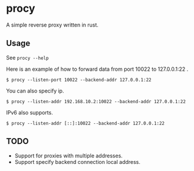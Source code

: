 # procy

A simple reverse proxy written in rust.

## Usage

See `procy --help`

Here is an example of how to forward data from port 10022 to 127.0.0.1:22 .
```shell
$ procy --listen-port 10022 --backend-addr 127.0.0.1:22
```

You can also specify ip.
```shell
$ procy --listen-addr 192.168.10.2:10022 --backend-addr 127.0.0.1:22
```

IPv6 also supports.
```shell
$ procy --listen-addr [::]:10022 --backend-addr 127.0.0.1:22
```

## TODO
- Support for proxies with multiple addresses.
- Support specify backend connection local address.
